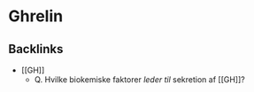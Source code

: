 # Ghrelin
## Backlinks
* [[GH]]
	* Q. Hvilke biokemiske faktorer *leder til* sekretion af [[GH]]? 

<!-- #anki/tag/med/Endocrinology #anki/deck/Medicine -->

<!-- {BearID:FAC66957-B162-433F-B79F-FB0425780B6B-966-00001631ECCDD063} -->
